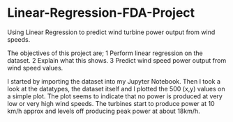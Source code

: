 # Linear-Regression-FDA-Project
Using Linear Regression to predict wind turbine power output from wind speeds.

The objectives of this project are; 
1 Perform linear regression on the dataset.
2 Explain what this shows.
3 Predict wind speed power output from wind speed values.

I started by importing the dataset into my Jupyter Notebook.  Then I took a look at the datatypes, the dataset
itself and I plotted the 500 (x,y) values on a simple plot.  The plot seems to indicate that no power is produced at
very low or very high wind speeds.  The turbines start to produce power at 10 km/h approx and levels off producing peak 
power at about 18km/h.
